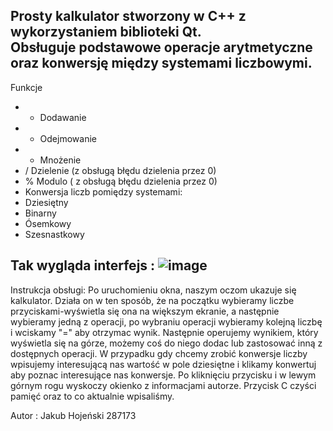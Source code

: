 **Prosty kalkulator** stworzony w C++ z wykorzystaniem biblioteki Qt.  
Obsługuje podstawowe operacje arytmetyczne oraz konwersję między systemami liczbowymi.
----------------------------------------------------------------------------------------------------
Funkcje

- + Dodawanie
- - Odejmowanie
- * Mnożenie
- / Dzielenie (z obsługą błędu dzielenia przez 0)
- % Modulo ( z obsługą błędu dzielenia przez 0)
-  Konwersja liczb pomiędzy systemami:
  - Dziesiętny
  - Binarny
  - Ósemkowy
  - Szesnastkowy

Tak wygląda interfejs : ![image](https://github.com/user-attachments/assets/c8b26839-cc9e-4c9b-bc70-8f9ac85dbb77)
--------------------------------------------------------------------------------
Instrukcja obsługi:
Po uruchomieniu okna, naszym oczom ukazuje się kalkulator. Działa on w ten sposób, że na początku wybieramy liczbe przyciskami-wyświetla się ona na większym ekranie, a następnie 
wybieramy jedną z operacji, po wybraniu operacji wybieramy kolejną liczbę i wciskamy "=" aby otrzymac wynik. Następnie operujemy wynikiem, który wyświetla się na górze, możemy coś 
do niego dodac lub zastosować inną z dostępnych operacji. W przypadku gdy chcemy zrobić konwersje liczby wpisujemy interesującą nas wartość w pole dziesiętne i klikamy konwertuj 
aby poznac interesujące nas konwersje. Po kliknięciu przycisku i w lewym górnym rogu wyskoczy okienko z informacjami autorze. Przycisk C czyści pamięć oraz to co aktualnie wpisaliśmy.


Autor : Jakub Hojeński 287173
